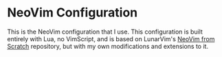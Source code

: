 # NeoVim Configuration
This is the NeoVim configuration that I use. This configuration is built entirely with Lua, no VimScript, and is based on LunarVim's [NeoVim from Scratch](https://github.com/LunarVim/Neovim-from-scratch) repository, but with my own modifications and extensions to it.

